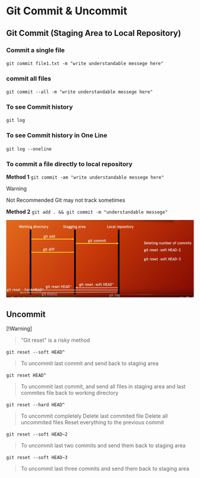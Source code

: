 # Git Commit & Uncommit

## Git Commit (Staging Area to Local Repository)

### Commit a single file
`git commit file1.txt -m "write understandable messege here"`


### commit all files
`git commit --all -m "write understandable messege here"`

### To see Commit history
`git log`

### To see Commit history in One Line
`git log --oneline`

### To commit a file directly to local repository

**Method 1** 
`git commit -am "write understandable messege here"`
> [!Warning]
> Not Recommended
> Git may not track sometimes

**Method 2**
`git add . && git commit -m "understandable messege"`

![uncommit.png](./image/uncommit.png)

## Uncommit 
[!Warning]
> "Git reset" is a risky method

`git reset --soft HEAD^`
> To uncommit last commit and send back to staging area

`git reset HEAD^`
> To uncommit last commit, and send all files in staging area and last commites file back to working directory

`git reset --hard HEAD^`
> To uncommit completely 
> Delete last commited file
> Delete all uncommited files
> Reset everything to the previous commit 

`git reset --soft HEAD~2`
> To uncommit last two commits and send them back to staging area

`git reset --soft HEAD~3`
> To uncommit last three commits and send them back to staging area






